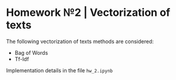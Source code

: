 # Homework №2 | Vectorization of texts
The following vectorization of texts methods are considered:
- Bag of Words
- Tf-Idf

Implementation details in the file `hw_2.ipynb`